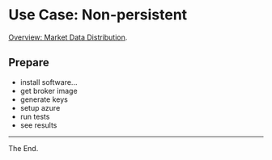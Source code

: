 # Use Case: Non-persistent

[Overview: Market Data Distribution](./MDD.md).

## Prepare

- install software...
- get broker image
- generate keys
- setup azure
- run tests
- see results


---
The End.
